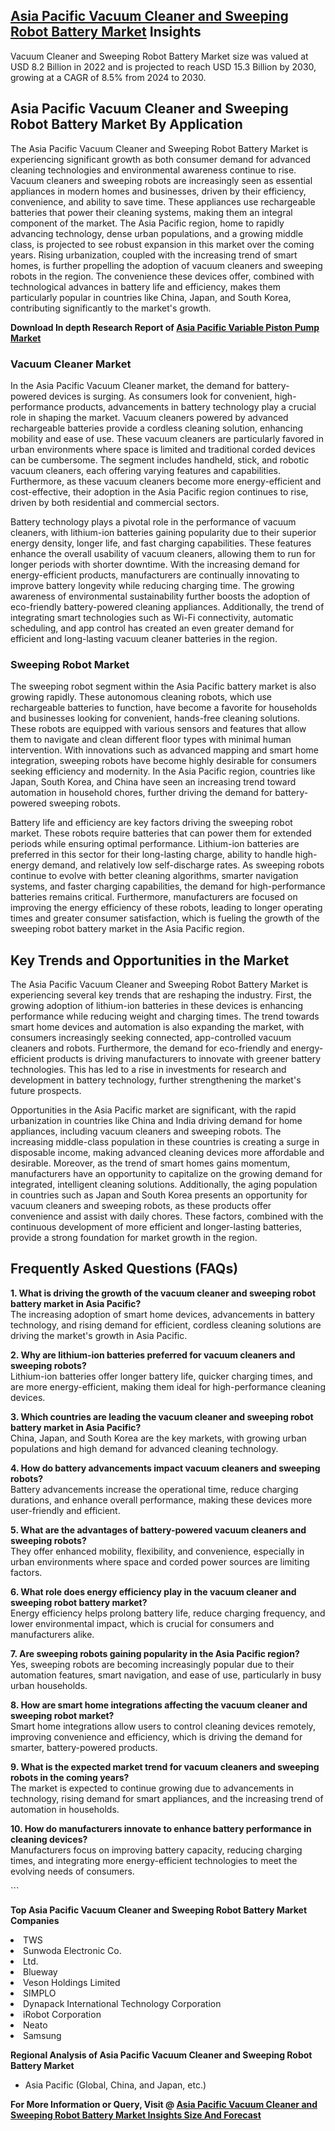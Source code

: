 <h2><a href="https://www.verifiedmarketreports.com/download-sample/?rid=237908&amp;utm_source=Github-Feb&amp;utm_medium=219" target="_blank">Asia Pacific Vacuum Cleaner and Sweeping Robot Battery Market</a> Insights</h2><p>Vacuum Cleaner and Sweeping Robot Battery Market size was valued at USD 8.2 Billion in 2022 and is projected to reach USD 15.3 Billion by 2030, growing at a CAGR of 8.5% from 2024 to 2030.</p><p><h2>Asia Pacific Vacuum Cleaner and Sweeping Robot Battery Market By Application</h2> <p>The Asia Pacific Vacuum Cleaner and Sweeping Robot Battery Market is experiencing significant growth as both consumer demand for advanced cleaning technologies and environmental awareness continue to rise. Vacuum cleaners and sweeping robots are increasingly seen as essential appliances in modern homes and businesses, driven by their efficiency, convenience, and ability to save time. These appliances use rechargeable batteries that power their cleaning systems, making them an integral component of the market. The Asia Pacific region, home to rapidly advancing technology, dense urban populations, and a growing middle class, is projected to see robust expansion in this market over the coming years. Rising urbanization, coupled with the increasing trend of smart homes, is further propelling the adoption of vacuum cleaners and sweeping robots in the region. The convenience these devices offer, combined with technological advances in battery life and efficiency, makes them particularly popular in countries like China, Japan, and South Korea, contributing significantly to the market's growth. <p><strong>Download In depth Research Report of <a href="https://www.verifiedmarketreports.com/download-sample/?rid=236118&amp;utm_source=Pulse-Dec&amp;utm_medium=219" target="_blank">Asia Pacific Variable Piston Pump Market</a></strong></p></p> <h3>Vacuum Cleaner Market</h3> <p>In the Asia Pacific Vacuum Cleaner market, the demand for battery-powered devices is surging. As consumers look for convenient, high-performance products, advancements in battery technology play a crucial role in shaping the market. Vacuum cleaners powered by advanced rechargeable batteries provide a cordless cleaning solution, enhancing mobility and ease of use. These vacuum cleaners are particularly favored in urban environments where space is limited and traditional corded devices can be cumbersome. The segment includes handheld, stick, and robotic vacuum cleaners, each offering varying features and capabilities. Furthermore, as these vacuum cleaners become more energy-efficient and cost-effective, their adoption in the Asia Pacific region continues to rise, driven by both residential and commercial sectors. <p>Battery technology plays a pivotal role in the performance of vacuum cleaners, with lithium-ion batteries gaining popularity due to their superior energy density, longer life, and fast charging capabilities. These features enhance the overall usability of vacuum cleaners, allowing them to run for longer periods with shorter downtime. With the increasing demand for energy-efficient products, manufacturers are continually innovating to improve battery longevity while reducing charging time. The growing awareness of environmental sustainability further boosts the adoption of eco-friendly battery-powered cleaning appliances. Additionally, the trend of integrating smart technologies such as Wi-Fi connectivity, automatic scheduling, and app control has created an even greater demand for efficient and long-lasting vacuum cleaner batteries in the region.</p> <h3>Sweeping Robot Market</h3> <p>The sweeping robot segment within the Asia Pacific battery market is also growing rapidly. These autonomous cleaning robots, which use rechargeable batteries to function, have become a favorite for households and businesses looking for convenient, hands-free cleaning solutions. These robots are equipped with various sensors and features that allow them to navigate and clean different floor types with minimal human intervention. With innovations such as advanced mapping and smart home integration, sweeping robots have become highly desirable for consumers seeking efficiency and modernity. In the Asia Pacific region, countries like Japan, South Korea, and China have seen an increasing trend toward automation in household chores, further driving the demand for battery-powered sweeping robots. <p>Battery life and efficiency are key factors driving the sweeping robot market. These robots require batteries that can power them for extended periods while ensuring optimal performance. Lithium-ion batteries are preferred in this sector for their long-lasting charge, ability to handle high-energy demand, and relatively low self-discharge rates. As sweeping robots continue to evolve with better cleaning algorithms, smarter navigation systems, and faster charging capabilities, the demand for high-performance batteries remains critical. Furthermore, manufacturers are focused on improving the energy efficiency of these robots, leading to longer operating times and greater consumer satisfaction, which is fueling the growth of the sweeping robot battery market in the Asia Pacific region.</p> <h2>Key Trends and Opportunities in the Market</h2> <p>The Asia Pacific Vacuum Cleaner and Sweeping Robot Battery Market is experiencing several key trends that are reshaping the industry. First, the growing adoption of lithium-ion batteries in these devices is enhancing performance while reducing weight and charging times. The trend towards smart home devices and automation is also expanding the market, with consumers increasingly seeking connected, app-controlled vacuum cleaners and robots. Furthermore, the demand for eco-friendly and energy-efficient products is driving manufacturers to innovate with greener battery technologies. This has led to a rise in investments for research and development in battery technology, further strengthening the market's future prospects.</p> <p>Opportunities in the Asia Pacific market are significant, with the rapid urbanization in countries like China and India driving demand for home appliances, including vacuum cleaners and sweeping robots. The increasing middle-class population in these countries is creating a surge in disposable income, making advanced cleaning devices more affordable and desirable. Moreover, as the trend of smart homes gains momentum, manufacturers have an opportunity to capitalize on the growing demand for integrated, intelligent cleaning solutions. Additionally, the aging population in countries such as Japan and South Korea presents an opportunity for vacuum cleaners and sweeping robots, as these products offer convenience and assist with daily chores. These factors, combined with the continuous development of more efficient and longer-lasting batteries, provide a strong foundation for market growth in the region.</p> <h2>Frequently Asked Questions (FAQs)</h2> <p><strong>1. What is driving the growth of the vacuum cleaner and sweeping robot battery market in Asia Pacific?</strong><br> The increasing adoption of smart home devices, advancements in battery technology, and rising demand for efficient, cordless cleaning solutions are driving the market's growth in Asia Pacific.</p> <p><strong>2. Why are lithium-ion batteries preferred for vacuum cleaners and sweeping robots?</strong><br> Lithium-ion batteries offer longer battery life, quicker charging times, and are more energy-efficient, making them ideal for high-performance cleaning devices.</p> <p><strong>3. Which countries are leading the vacuum cleaner and sweeping robot battery market in Asia Pacific?</strong><br> China, Japan, and South Korea are the key markets, with growing urban populations and high demand for advanced cleaning technology.</p> <p><strong>4. How do battery advancements impact vacuum cleaners and sweeping robots?</strong><br> Battery advancements increase the operational time, reduce charging durations, and enhance overall performance, making these devices more user-friendly and efficient.</p> <p><strong>5. What are the advantages of battery-powered vacuum cleaners and sweeping robots?</strong><br> They offer enhanced mobility, flexibility, and convenience, especially in urban environments where space and corded power sources are limiting factors.</p> <p><strong>6. What role does energy efficiency play in the vacuum cleaner and sweeping robot battery market?</strong><br> Energy efficiency helps prolong battery life, reduce charging frequency, and lower environmental impact, which is crucial for consumers and manufacturers alike.</p> <p><strong>7. Are sweeping robots gaining popularity in the Asia Pacific region?</strong><br> Yes, sweeping robots are becoming increasingly popular due to their automation features, smart navigation, and ease of use, particularly in busy urban households.</p> <p><strong>8. How are smart home integrations affecting the vacuum cleaner and sweeping robot market?</strong><br> Smart home integrations allow users to control cleaning devices remotely, improving convenience and efficiency, which is driving the demand for smarter, battery-powered products.</p> <p><strong>9. What is the expected market trend for vacuum cleaners and sweeping robots in the coming years?</strong><br> The market is expected to continue growing due to advancements in technology, rising demand for smart appliances, and the increasing trend of automation in households.</p> <p><strong>10. How do manufacturers innovate to enhance battery performance in cleaning devices?</strong><br> Manufacturers focus on improving battery capacity, reducing charging times, and integrating more energy-efficient technologies to meet the evolving needs of consumers.</p> ```</p><p><strong>Top Asia Pacific Vacuum Cleaner and Sweeping Robot Battery Market Companies</strong></p><div data-test-id=""><p><li>TWS</li><li> Sunwoda Electronic Co.</li><li> Ltd.</li><li> Blueway</li><li> Veson Holdings Limited</li><li> SIMPLO</li><li> Dynapack International Technology Corporation</li><li> iRobot Corporation</li><li> Neato</li><li> Samsung</li></p><div><strong>Regional Analysis of&nbsp;Asia Pacific Vacuum Cleaner and Sweeping Robot Battery Market</strong></div><ul><li dir="ltr"><p dir="ltr">Asia Pacific (Global, China, and Japan, etc.)</p></li></ul><p><strong>For More Information or Query, Visit @&nbsp;</strong><strong><a href="https://www.verifiedmarketreports.com/product/vacuum-cleaner-and-sweeping-robot-battery-market/?utm_source=Github-Feb&amp;utm_medium=219" target="_blank">Asia Pacific Vacuum Cleaner and Sweeping Robot Battery Market Insights Size And Forecast</a></strong></p></div><h2>&nbsp;</h2><div data-test-id="">&nbsp;</div>
